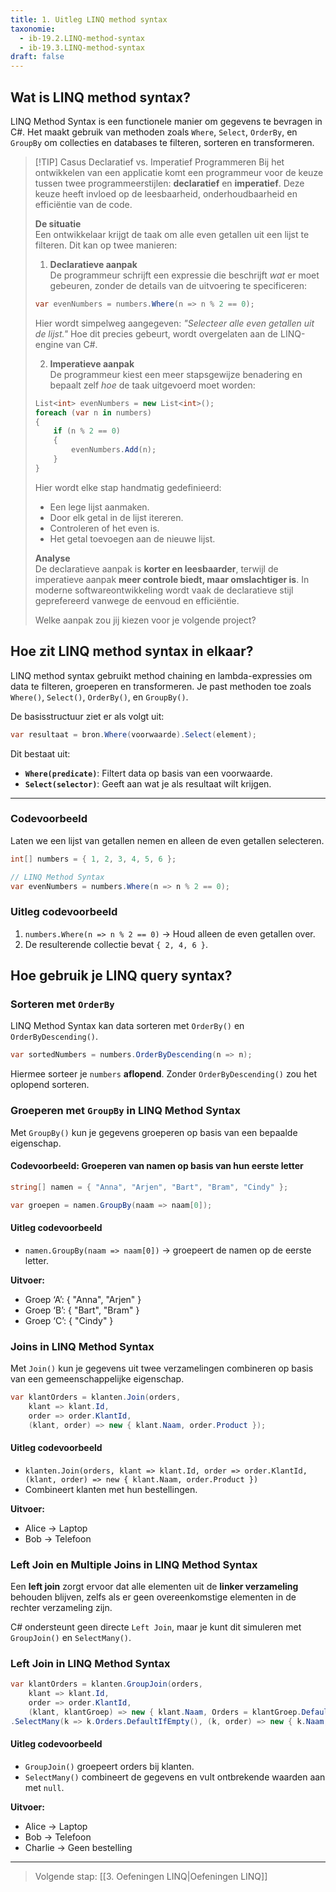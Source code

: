 ```yaml
---
title: 1. Uitleg LINQ method syntax
taxonomie:
  - ib-19.2.LINQ-method-syntax
  - ib-19.3.LINQ-method-syntax
draft: false
---
```


## Wat is LINQ method syntax?
LINQ Method Syntax is een functionele manier om gegevens te bevragen in C#. Het maakt gebruik van methoden zoals `Where`, `Select`, `OrderBy`, en `GroupBy` om collecties en databases te filteren, sorteren en transformeren.

> [!TIP] Casus Declaratief vs. Imperatief Programmeren
> Bij het ontwikkelen van een applicatie komt een programmeur voor de keuze tussen twee programmeerstijlen: **declaratief** en **imperatief**. Deze keuze heeft invloed op de leesbaarheid, onderhoudbaarheid en efficiëntie van de code.  
>
> **De situatie**  
> Een ontwikkelaar krijgt de taak om alle even getallen uit een lijst te filteren. Dit kan op twee manieren:  
>
> 1. **Declaratieve aanpak**  
>   De programmeur schrijft een expressie die beschrijft *wat* er moet gebeuren, zonder de details van de uitvoering te specificeren:  
>   ```csharp
>   var evenNumbers = numbers.Where(n => n % 2 == 0);
>   ```
>   Hier wordt simpelweg aangegeven: *"Selecteer alle even getallen uit de lijst."* Hoe dit precies gebeurt, wordt overgelaten aan de LINQ-engine van C#.  
>
> 2. **Imperatieve aanpak**  
>   De programmeur kiest een meer stapsgewijze benadering en bepaalt zelf *hoe* de taak uitgevoerd moet worden:  
>   ```csharp
>   List<int> evenNumbers = new List<int>();  
>   foreach (var n in numbers)  
>   {  
>       if (n % 2 == 0)  
>       {  
>           evenNumbers.Add(n);  
>       }  
>   }
>   ```
>   Hier wordt elke stap handmatig gedefinieerd:  
>   - Een lege lijst aanmaken.  
>   - Door elk getal in de lijst itereren.  
>   - Controleren of het even is.  
>   - Het getal toevoegen aan de nieuwe lijst.  
>
> **Analyse**  
> De declaratieve aanpak is **korter en leesbaarder**, terwijl de imperatieve aanpak **meer controle biedt, maar omslachtiger is**. In moderne softwareontwikkeling wordt vaak de declaratieve stijl geprefereerd vanwege de eenvoud en efficiëntie.  
>
> Welke aanpak zou jij kiezen voor je volgende project?

## Hoe zit LINQ method syntax in elkaar? 
LINQ method syntax gebruikt method chaining en lambda-expressies om data te filteren, groeperen en transformeren. Je past methoden toe zoals `Where()`, `Select()`, `OrderBy()`, en `GroupBy()`.  

De basisstructuur ziet er als volgt uit:

```csharp
var resultaat = bron.Where(voorwaarde).Select(element);
```

Dit bestaat uit:
- **`Where(predicate)`**: Filtert data op basis van een voorwaarde.
- **`Select(selector)`**: Geeft aan wat je als resultaat wilt krijgen.

---

### Codevoorbeeld
Laten we een lijst van getallen nemen en alleen de even getallen selecteren.  

```csharp
int[] numbers = { 1, 2, 3, 4, 5, 6 };

// LINQ Method Syntax
var evenNumbers = numbers.Where(n => n % 2 == 0);
```

### Uitleg codevoorbeeld  
1. `numbers.Where(n => n % 2 == 0)` → Houd alleen de even getallen over.  
2. De resulterende collectie bevat `{ 2, 4, 6 }`.  

## Hoe gebruik je LINQ query syntax? 

### Sorteren met `OrderBy`  
LINQ Method Syntax kan data sorteren met `OrderBy()` en `OrderByDescending()`.  

```csharp
var sortedNumbers = numbers.OrderByDescending(n => n);
```
Hiermee sorteer je `numbers` **aflopend**. Zonder `OrderByDescending()` zou het oplopend sorteren.

### Groeperen met `GroupBy` in LINQ Method Syntax

Met `GroupBy()` kun je gegevens groeperen op basis van een bepaalde eigenschap.  

#### Codevoorbeeld: Groeperen van namen op basis van hun eerste letter  
```csharp
string[] namen = { "Anna", "Arjen", "Bart", "Bram", "Cindy" };

var groepen = namen.GroupBy(naam => naam[0]);
```

#### Uitleg codevoorbeeld  
- `namen.GroupBy(naam => naam[0])` → groepeert de namen op de eerste letter.  

**Uitvoer:**
- Groep ‘A’: { "Anna", "Arjen" }  
- Groep ‘B’: { "Bart", "Bram" }  
- Groep ‘C’: { "Cindy" }  

### Joins in LINQ Method Syntax

Met `Join()` kun je gegevens uit twee verzamelingen combineren op basis van een gemeenschappelijke eigenschap.

```csharp
var klantOrders = klanten.Join(orders,
    klant => klant.Id,
    order => order.KlantId,
    (klant, order) => new { klant.Naam, order.Product });
```

#### Uitleg codevoorbeeld
- `klanten.Join(orders, klant => klant.Id, order => order.KlantId, (klant, order) => new { klant.Naam, order.Product })`
- Combineert klanten met hun bestellingen.

**Uitvoer:**
- Alice → Laptop  
- Bob → Telefoon  

### Left Join en Multiple Joins in LINQ Method Syntax

Een **left join** zorgt ervoor dat alle elementen uit de **linker verzameling** behouden blijven, zelfs als er geen overeenkomstige elementen in de rechter verzameling zijn.  

C# ondersteunt geen directe `Left Join`, maar je kunt dit simuleren met `GroupJoin()` en `SelectMany()`.  

### Left Join in LINQ Method Syntax  

```csharp
var klantOrders = klanten.GroupJoin(orders,
    klant => klant.Id,
    order => order.KlantId,
    (klant, klantGroep) => new { klant.Naam, Orders = klantGroep.DefaultIfEmpty() })
.SelectMany(k => k.Orders.DefaultIfEmpty(), (k, order) => new { k.Naam, Product = order?.Product ?? "Geen bestelling" });
```

#### Uitleg codevoorbeeld  
- `GroupJoin()` groepeert orders bij klanten.
- `SelectMany()` combineert de gegevens en vult ontbrekende waarden aan met `null`.

**Uitvoer:**
- Alice → Laptop  
- Bob → Telefoon  
- Charlie → Geen bestelling  

---

> Volgende stap: [[3. Oefeningen LINQ|Oefeningen LINQ]]